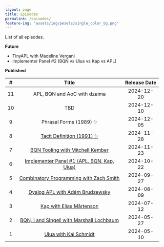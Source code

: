 ```yaml
---
layout: page
title: Episodes
permalink: /episodes/
feature-img: "assets/img/pexels/single_color_bg.png"
---
```


List of all episodes.

**Future**

- TinyAPL with Madeline Vergani
- Implementer Panel #2 (BQN vs Uiua vs Kap vs APL)

**Published**

|   #   |                                             Title                                             | Release Date |
| :---: | :-------------------------------------------------------------------------------------------: | :----------: |
|  11   |                                 APL, BQN and AoC with dzaima                                  |  2024-12-20  |
|  10   |                                              TBD                                              |  2024-12-10  |
|   9   |                                    Phrasal Forms (1989) ✨                                     |  2024-12-05  |
|   8   |         [Tacit Definition (1991) ✨](https://tacittalk.com/2024/11/28/Episode-8.html)          |  2024-11-28  |
|   7   |      [BQN Tooling with Mitchell Kember](https://tacittalk.com/2024/11/23/Episode-7.html)      |  2024-11-23  |
|   6   | [Implementer Panel #1 (APL, BQN, Kap, Uiua)](https://tacittalk.com/2024/10/22/Episode-6.html) |  2024-10-22  |
|   5   |  [Combinatory Programming with Zach Smith](https://tacittalk.com/2024/09/27/Episode-5.html)   |  2024-09-27  |
|   4   |      [Dyalog APL with Adám Brudzewsky](https://tacittalk.com/2024/08/09/Episode-4.html)       |  2024-08-09  |
|   3   |          [Kap with Elias Mårtenson](https://tacittalk.com/2024/07/12/Episode-3.html)          |  2024-07-12  |
|   2   | [BQN, I and Singeli with Marshall Lochbaum](https://tacittalk.com/2024/05/27/Episode-2.html)  |  2024-05-27  |
|   1   |           [Uiua with Kai Schmidt](https://tacittalk.com/2024/05/10/Episode-1.html)            |  2024-05-10  |
